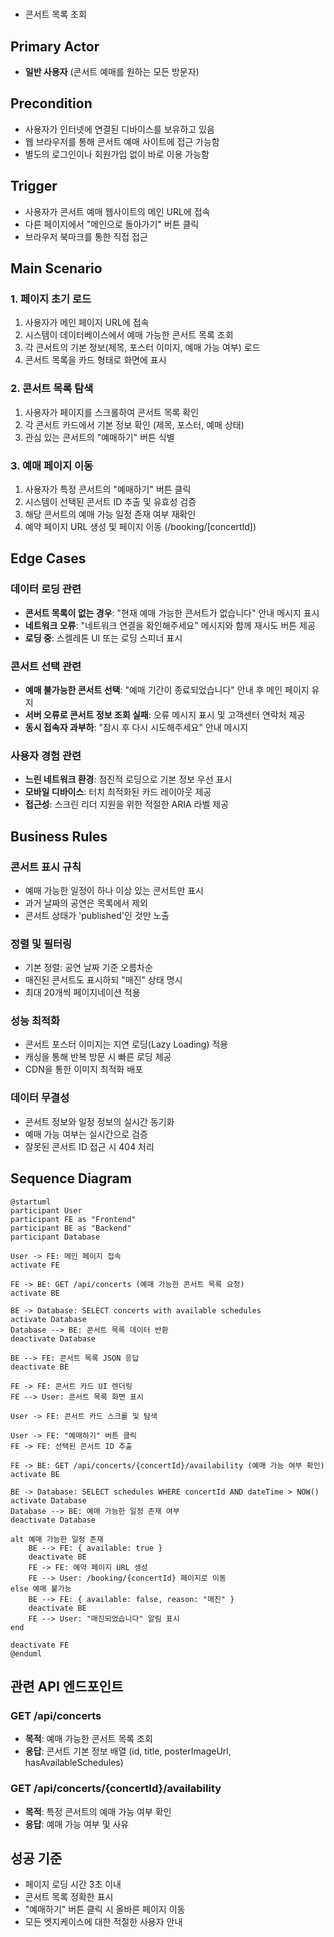 # 
 - 콘서트 목록 조회

## Primary Actor
- **일반 사용자** (콘서트 예매를 원하는 모든 방문자)

## Precondition
- 사용자가 인터넷에 연결된 디바이스를 보유하고 있음
- 웹 브라우저를 통해 콘서트 예매 사이트에 접근 가능함
- 별도의 로그인이나 회원가입 없이 바로 이용 가능함

## Trigger
- 사용자가 콘서트 예매 웹사이트의 메인 URL에 접속
- 다른 페이지에서 "메인으로 돌아가기" 버튼 클릭
- 브라우저 북마크를 통한 직접 접근

## Main Scenario

### 1. 페이지 초기 로드
1. 사용자가 메인 페이지 URL에 접속
2. 시스템이 데이터베이스에서 예매 가능한 콘서트 목록 조회
3. 각 콘서트의 기본 정보(제목, 포스터 이미지, 예매 가능 여부) 로드
4. 콘서트 목록을 카드 형태로 화면에 표시

### 2. 콘서트 목록 탐색
1. 사용자가 페이지를 스크롤하여 콘서트 목록 확인
2. 각 콘서트 카드에서 기본 정보 확인 (제목, 포스터, 예매 상태)
3. 관심 있는 콘서트의 "예매하기" 버튼 식별

### 3. 예매 페이지 이동
1. 사용자가 특정 콘서트의 "예매하기" 버튼 클릭
2. 시스템이 선택된 콘서트 ID 추출 및 유효성 검증
3. 해당 콘서트의 예매 가능 일정 존재 여부 재확인
4. 예약 페이지 URL 생성 및 페이지 이동 (/booking/[concertId])

## Edge Cases

### 데이터 로딩 관련
- **콘서트 목록이 없는 경우**: "현재 예매 가능한 콘서트가 없습니다" 안내 메시지 표시
- **네트워크 오류**: "네트워크 연결을 확인해주세요" 메시지와 함께 재시도 버튼 제공
- **로딩 중**: 스켈레톤 UI 또는 로딩 스피너 표시

### 콘서트 선택 관련
- **예매 불가능한 콘서트 선택**: "예매 기간이 종료되었습니다" 안내 후 메인 페이지 유지
- **서버 오류로 콘서트 정보 조회 실패**: 오류 메시지 표시 및 고객센터 연락처 제공
- **동시 접속자 과부하**: "잠시 후 다시 시도해주세요" 안내 메시지

### 사용자 경험 관련
- **느린 네트워크 환경**: 점진적 로딩으로 기본 정보 우선 표시
- **모바일 디바이스**: 터치 최적화된 카드 레이아웃 제공
- **접근성**: 스크린 리더 지원을 위한 적절한 ARIA 라벨 제공

## Business Rules

### 콘서트 표시 규칙
- 예매 가능한 일정이 하나 이상 있는 콘서트만 표시
- 과거 날짜의 공연은 목록에서 제외
- 콘서트 상태가 'published'인 것만 노출

### 정렬 및 필터링
- 기본 정렬: 공연 날짜 기준 오름차순
- 매진된 콘서트도 표시하되 "매진" 상태 명시
- 최대 20개씩 페이지네이션 적용

### 성능 최적화
- 콘서트 포스터 이미지는 지연 로딩(Lazy Loading) 적용
- 캐싱을 통해 반복 방문 시 빠른 로딩 제공
- CDN을 통한 이미지 최적화 배포

### 데이터 무결성
- 콘서트 정보와 일정 정보의 실시간 동기화
- 예매 가능 여부는 실시간으로 검증
- 잘못된 콘서트 ID 접근 시 404 처리

## Sequence Diagram

```plantuml
@startuml
participant User
participant FE as "Frontend"
participant BE as "Backend"
participant Database

User -> FE: 메인 페이지 접속
activate FE

FE -> BE: GET /api/concerts (예매 가능한 콘서트 목록 요청)
activate BE

BE -> Database: SELECT concerts with available schedules
activate Database
Database --> BE: 콘서트 목록 데이터 반환
deactivate Database

BE --> FE: 콘서트 목록 JSON 응답
deactivate BE

FE -> FE: 콘서트 카드 UI 렌더링
FE --> User: 콘서트 목록 화면 표시

User -> FE: 콘서트 카드 스크롤 및 탐색

User -> FE: "예매하기" 버튼 클릭
FE -> FE: 선택된 콘서트 ID 추출

FE -> BE: GET /api/concerts/{concertId}/availability (예매 가능 여부 확인)
activate BE

BE -> Database: SELECT schedules WHERE concertId AND dateTime > NOW()
activate Database
Database --> BE: 예매 가능한 일정 존재 여부
deactivate Database

alt 예매 가능한 일정 존재
    BE --> FE: { available: true }
    deactivate BE
    FE -> FE: 예약 페이지 URL 생성
    FE --> User: /booking/{concertId} 페이지로 이동
else 예매 불가능
    BE --> FE: { available: false, reason: "매진" }
    deactivate BE
    FE --> User: "매진되었습니다" 알림 표시
end

deactivate FE
@enduml
```

## 관련 API 엔드포인트

### GET /api/concerts
- **목적**: 예매 가능한 콘서트 목록 조회
- **응답**: 콘서트 기본 정보 배열 (id, title, posterImageUrl, hasAvailableSchedules)

### GET /api/concerts/{concertId}/availability  
- **목적**: 특정 콘서트의 예매 가능 여부 확인
- **응답**: 예매 가능 여부 및 사유

## 성공 기준
- 페이지 로딩 시간 3초 이내
- 콘서트 목록 정확한 표시
- "예매하기" 버튼 클릭 시 올바른 페이지 이동
- 모든 엣지케이스에 대한 적절한 사용자 안내
